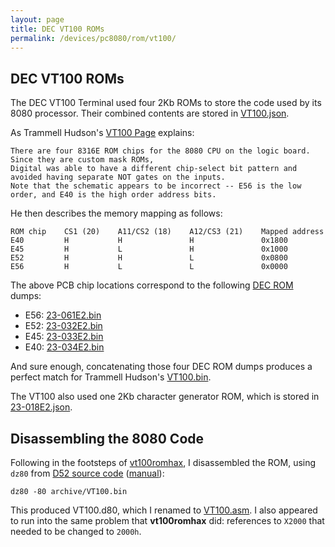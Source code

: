 ```yaml
---
layout: page
title: DEC VT100 ROMs
permalink: /devices/pc8080/rom/vt100/
---
```


DEC VT100 ROMs
--------------

The DEC VT100 Terminal used four 2Kb ROMs to store the code used by its 8080 processor.
Their combined contents are stored in [VT100.json](VT100.json).

As Trammell Hudson's [VT100 Page](https://trmm.net/VT100) explains:

	There are four 8316E ROM chips for the 8080 CPU on the logic board. Since they are custom mask ROMs,
	Digital was able to have a different chip-select bit pattern and avoided having separate NOT gates on the inputs.
	Note that the schematic appears to be incorrect -- E56 is the low order, and E40 is the high order address bits.

He then describes the memory mapping as follows:

	ROM chip    CS1 (20)    A11/CS2 (18)    A12/CS3 (21)    Mapped address
	E40         H           H               H               0x1800
	E45         H           L               H               0x1000
	E52         H           H               L               0x0800
	E56         H           L               L               0x0000

The above PCB chip locations correspond to the following [DEC ROM](/devices/roms/dec/) dumps:

* E56: [23-061E2.bin](https://web.archive.org/web/20140723115846/http://www.dunnington.u-net.com/public/DECROMs/23-061E2.bin)
* E52: [23-032E2.bin](https://web.archive.org/web/20140723115846/http://www.dunnington.u-net.com/public/DECROMs/23-032E2.bin)
* E45: [23-033E2.bin](https://web.archive.org/web/20140723115846/http://www.dunnington.u-net.com/public/DECROMs/23-033E2.bin)
* E40: [23-034E2.bin](https://web.archive.org/web/20140723115846/http://www.dunnington.u-net.com/public/DECROMs/23-034E2.bin)

And sure enough, concatenating those four DEC ROM dumps produces a perfect match for Trammell Hudson's
[VT100.bin](http://trmm.net/images/2/20/VT100.bin).

The VT100 also used one 2Kb character generator ROM, which is stored in [23-018E2.json](23-018E2.json).

Disassembling the 8080 Code
---------------------------

Following in the footsteps of [vt100romhax](http://vt100romhax.tumblr.com/post/90697428973/the-vt100-memory-map-and-8080-disassembly),
I disassembled the ROM, using `dz80` from [D52 source code](http://www.brouhaha.com/~eric/software/d52/) ([manual](http://www.bipom.com/documents/dis51/d52manual.html)):

	dz80 -80 archive/VT100.bin

This produced VT100.d80, which I renamed to [VT100.asm](VT100.asm).  I also appeared to run into the same problem that
**vt100romhax** did: references to `X2000` that needed to be changed to `2000h`.

